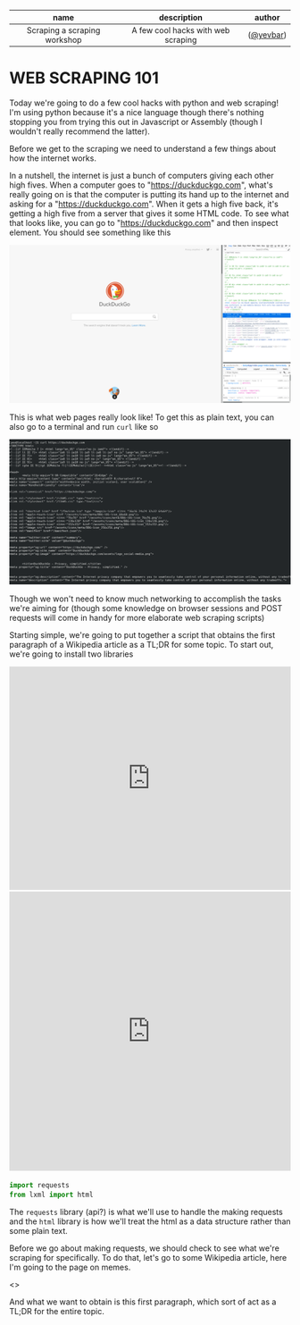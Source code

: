 | name | description | author |
| :----: | :-----------: | :------: |
| Scraping a scraping workshop | A few cool hacks with web scraping | ([@yevbar](https://github.com/yevbar)) |

# WEB SCRAPING 101

Today we're going to do a few cool hacks with python and web scraping! I'm using python because it's a nice language though there's nothing stopping you from trying this out in Javascript or Assembly (though I wouldn't really recommend the latter).

Before we get to the scraping we need to understand a few things about how the internet works.

In a nutshell, the internet is just a bunch of computers giving each other high fives. When a computer goes to "https://duckduckgo.com", what's really going on is that the computer is putting its hand up to the internet and asking for a "https://duckduckgo.com". When it gets a high five back, it's getting a high five from a server that gives it some HTML code. To see what that looks like, you can go to "https://duckduckgo.com" and then inspect element. You should see something like this

![](images/inspect_element.png)

This is what web pages really look like! To get this as plain text, you can also go to a terminal and run `curl` like so

![](images/curl.png)

Though we won't need to know much networking to accomplish the tasks we're aiming for (though some knowledge on browser sessions and POST requests will come in handy for more elaborate web scraping scripts)

Starting simple, we're going to put together a script that obtains the first paragraph of a Wikipedia article as a TL;DR for some topic. To start out, we're going to install two libraries

<iframe height="400px" width="100%" src="https://repl.it/@yevbar/Web-Scraping-Imports?lite=true" scrolling="no" frameborder="no" allowtransparency="true" allowfullscreen="true" <!--sandbox="allow-forms allow-pointer-lock allow-popups allow-same-origin allow-scripts allow-modals-->"></iframe>

<iframe frameborder="0" width="100%" height="500px" src="https://repl.it/@yevbar/Web-Scraping-Imports?lite=true"></iframe>

```python
import requests
from lxml import html
```

The `requests` library (api?) is what we'll use to handle the making requests and the `html` library is how we'll treat the html as a data structure rather than some plain text.

Before we go about making requests, we should check to see what we're scraping for specifically. To do that, let's go to some Wikipedia article, here I'm going to the page on memes.

<<insert screenshot here>>

And what we want to obtain is this first paragraph, which sort of act as a TL;DR for the entire topic.

